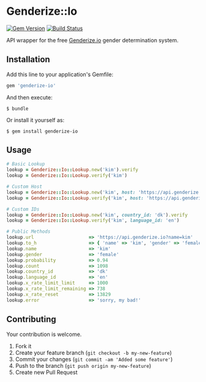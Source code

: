 # Genderize::Io

[![Gem Version](https://badge.fury.io/rb/genderize-io.svg)](http://badge.fury.io/rb/genderize-io)
[![Build Status](https://travis-ci.org/drexed/genderize-io.svg?branch=master)](https://travis-ci.org/drexed/genderize-io)

API wrapper for the free [Genderize.io](https://genderize.io) gender determination system.

## Installation

Add this line to your application's Gemfile:

```ruby
gem 'genderize-io'
```

And then execute:

    $ bundle

Or install it yourself as:

    $ gem install genderize-io

## Usage
```ruby
# Basic Lookup
lookup = Genderize::Io::Lookup.new('kim').verify
lookup = Genderize::Io::Lookup.verify('kim')

# Custom Host
lookup = Genderize::Io::Lookup.new('kim', host: 'https://api.genderize.io?api_key=xxx').verify
lookup = Genderize::Io::Lookup.verify('kim', host: 'https://api.genderize.io?api_key=xxx')

# Custom IDs
lookup = Genderize::Io::Lookup.new('kim', country_id: 'dk').verify
lookup = Genderize::Io::Lookup.verify('kim', language_id: 'en')

# Public Methods
lookup.url                    => 'https://api.genderize.io?name=kim'
lookup.to_h                   => { 'name' => 'kim', 'gender' => 'female', ... }
lookup.name                   => 'kim'
lookup.gender                 => 'female'
lookup.probability            => 0.94
lookup.count                  => 1098
lookup.country_id             => 'dk'
lookup.language_id            => 'en'
lookup.x_rate_limit_limit     => 1000
lookup.x_rate_limit_remaining => 738
lookup.x_rate_reset           => 13829
lookup.error                  => 'sorry, my bad!'
```

## Contributing

Your contribution is welcome.

1. Fork it
2. Create your feature branch (`git checkout -b my-new-feature`)
3. Commit your changes (`git commit -am 'Added some feature'`)
4. Push to the branch (`git push origin my-new-feature`)
5. Create new Pull Request
